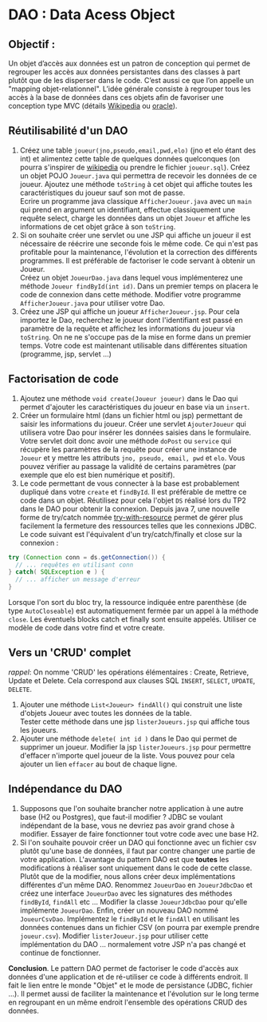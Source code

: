 # DAO : Data Acess Object

## Objectif :

Un objet d’accès aux données est un patron de conception qui permet de regrouper les accès aux données persistantes dans des
classes à part plutôt que de les disperser dans le code. C’est aussi ce que l’on appelle un "mapping objet-relationnel". L’idée générale
consiste à regrouper tous les accès à la base de données dans ces objets afin de favoriser une conception type MVC (détails
[Wikipedia](http://fr.wikipedia.org/wiki/Objet_d%27acc%C3%A8s_aux_donn%C3%A9es) ou [oracle](http://www.oracle.com/technetwork/java/dataaccessobject-138824.html)).

## Réutilisabilité d'un DAO

1. Créez une table `joueur(jno,pseudo,email,pwd,elo)` (jno et elo étant des int) et alimentez cette table de quelques données quelconques (on pourra s'inspirer de [wikipedia](https://fr.wikipedia.org/wiki/Grand_ma%C3%AEtre_international) ou prendre le fichier `joueur.sql`).
Créez un objet POJO `Joueur.java` qui permettra de recevoir les données de ce joueur. Ajoutez une méthode `toString` à cet objet qui affiche toutes les caractéristiques du joueur sauf son mot de passe.  
Ecrire un programme java classique `AfficherJoueur.java` avec un `main` qui prend en argument un identifiant, effectue classiquement une requête select, charge les données dans un objet `Joueur` et affiche les informations de cet objet grâce à son `toString`.
1. Si on souhaite créer une servlet ou une JSP qui affiche un joueur il est nécessaire de réécrire une seconde fois le même code. Ce qui n'est pas profitable pour la maintenance, l'évolution et la correction des différents programmes. Il est préférable de factoriser le code servant à obtenir un Joueur.  
Créez un objet `JoueurDao.java` dans lequel vous implémenterez une méthode `Joueur findById(int id)`. Dans un premier temps on placera le code de connexion dans cette méthode. Modifier votre programme `AfficherJoueur.java` pour utiliser votre Dao.
1. Créez une JSP qui affiche un joueur `AfficherJoueur.jsp`. Pour cela importez le Dao, recherchez le joueur dont l'identifiant est passé en paramètre de la requête et affichez les informations du joueur via `toString`. On ne ne s'occupe pas de la mise en forme dans un premier temps. Votre code est maintenant utilisable dans différentes situation (programme, jsp, servlet ...)

## Factorisation de code

1. Ajoutez une méthode `void create(Joueur joueur)` dans le Dao qui permet d'ajouter les caractéristiques du joueur en base via un `insert`.  
1. Créer un formulaire html (dans un fichier html ou jsp) permettant de saisir les informations du joueur. Créer une servlet `AjouterJoueur` qui utilisera votre Dao pour insérer les données saisies dans le formulaire. Votre servlet doit donc avoir une méthode `doPost` ou `service` qui récupère les paramètres de la requête pour créer une instance de `Joueur` et y mettre les attributs `jno, pseudo, email, pwd` et `elo`. Vous pouvez vérifier au passage la validité de certains paramètres (par exemple que elo est bien numérique et positif).
1. Le code permettant de vous connecter à la base est probablement dupliqué dans votre `create` et `findById`. Il est préférable de mettre ce code dans un objet. Réutilisez pour cela l'objet `DS` réalisé lors du TP2 dans le DAO pour obtenir la connexion. Depuis java 7, une nouvelle forme de try/catch nommée [try-with-resource](https://docs.oracle.com/javase/tutorial/essential/exceptions/tryResourceClose.html) permet de gérer plus facilement la fermeture des ressources telles que les connexions JDBC. Le code suivant est l'équivalent d'un try/catch/finally et close sur la connexion :
```java
try (Connection conn = ds.getConnection()) {
  // ... requêtes en utilisant conn
} catch( SQLException e ) {
  // ... afficher un message d'erreur
}
```
Lorsque l'on sort du bloc try, la ressource indiquée entre parenthèse (de type `AutoCloseable`) est automatiquement fermée par un appel à la méthode `close`. Les éventuels blocks catch et finally sont ensuite appelés. Utiliser ce modèle de code dans votre find et votre create.

## Vers un 'CRUD' complet

*rappel*: On nomme 'CRUD' les opérations élémentaires : Create, Retrieve, Update et Delete. Cela correspond aux clauses SQL `INSERT`, `SELECT`, `UPDATE`, `DELETE`.

1. Ajouter une méthode `List<Joueur> findAll()` qui construit une liste d'objets Joueur avec toutes les données de la table.  
  Tester cette méthode dans une jsp `listerJoueurs.jsp` qui affiche tous les joueurs.
1. Ajouter une méthode `delete( int id )` dans le Dao qui permet de supprimer un joueur. Modifier la jsp `listerJoueurs.jsp` pour permettre d'effacer n'importe quel joueur de la liste. Vous pouvez pour cela ajouter un lien `effacer` au bout de chaque ligne.


## Indépendance du DAO

1. Supposons que l'on souhaite brancher notre application à une autre base (H2 ou Postgres), que faut-il modifier ? JDBC se voulant indépendant de la base, vous ne devriez pas avoir grand chose à modifier. Essayer de faire fonctionner tout votre code avec une base H2.
1. Si l'on souhaite pouvoir créer un DAO qui fonctionne avec un fichier csv plutôt qu'une base de données, il faut par contre changer une partie de votre application. L'avantage du pattern DAO est que  **toutes** les modifications à réaliser sont uniquement dans le code de cette classe. Plutôt que de la modifier, nous allons créer deux implémentations différentes d'un même DAO. Renommez `JoueurDao` en `JoueurJdbcDao` et créez une interface `JoueurDao` avec les signatures des méthodes `findById`, `findAll` etc ... Modifier la classe `JoueurJdbcDao` pour qu'elle implémente `JoueurDao`. Enfin, créer un nouveau DAO nommé `JoueurCsvDao`. Implémentez le `findById` et le `findAll` en utilisant les données contenues dans un fichier CSV (on pourra par exemple prendre `joueur.csv`).
Modifier `listerJoueur.jsp` pour utiliser cette implémentation du DAO ... normalement votre JSP n'a pas changé et continue de fonctionner.


**Conclusion**. Le pattern DAO permet de factoriser le code d'accès aux données d'une application et de ré-utiliser ce code à différents endroit. Il fait le lien entre le monde "Objet" et le mode de persistance (JDBC, fichier ...). Il permet aussi de faciliter la maintenance et l'évolution sur le long terme en regroupant en un même endroit l'ensemble des opérations CRUD des données.


